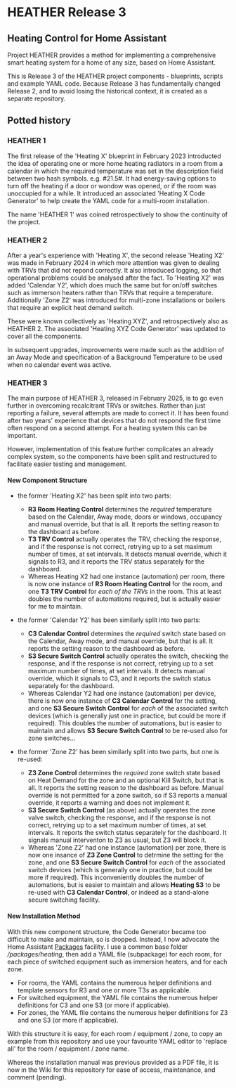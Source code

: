 # HEATHER Release 3
## Heating Control for Home Assistant


Project HEATHER provides a method for implementing a comprehensive smart heating system for a home of any size, based on Home Assistant.

This is Release 3 of the HEATHER project components - blueprints, scripts and example YAML code.
Because Release 3 has fundamentally changed Release 2, and to avoid losing the historical context, it is created as a separate repository. 


## Potted history

### HEATHER 1
The first release of the 'Heating X' blueprint in February 2023 introducted the idea of operating one or more home heating radiators in a room from a calendar in which the required temperature was set in the description field between two hash symbols. e.g. #21.5#.
It had energy-saving options to turn off the heating if a door or wondow was opened, or if the room was unoccupied for a while.
It introduced an associated 'Heating X Code Generator' to help create the YAML code for a multi-room installation.

The name 'HEATHER 1' was coined retrospectively to show the continuity of the project. 


### HEATHER 2 
After a year's experience with 'Heating X', the second release 'Heating X2' was made in February 2024 in which more attention was given to dealing with TRVs that did not repond correctly. 
It also introduced logging, so that operational problems could be analysed after the fact. 
To 'Heating X2' was added 'Calendar Y2', which does much the same but for on/off switches such as immerson heaters rather than TRVs that require a temperature. 
Additionally 'Zone Z2' was introduced for multi-zone installations or boilers that require an explicit heat demand switch. 

These were known collectively as 'Heating XYZ', and retrospectively also as HEATHER 2. 
The associated 'Heating XYZ Code Generator' was updated to cover all the components.

In subsequent upgrades, improvements were made such as the addition of an Away Mode and specification of a Background Temperature to be used when no calendar event was active.  


### HEATHER 3
The main purpose of HEATHER 3, released in February 2025, is to go even further in overcoming recalcitrant TRVs or switches. Rather than just reporting a failure, several attempts are made to correct it. It has been found after two years' experience that devices that do not respond the first time often respond on a second attempt. For a heating system this can be important.

However, implementation of this feature further complicates an already complex system, so the components have been split and restructured to facilitate easier testing and management. 

#### New Component Structure
- the former 'Heating X2' has been split into two parts: 
  - **R3 Room Heating Control** determines the _required_ temperature based on the Calendar, Away mode, doors or windows, occupancy and manual override, but that is all. It reports the setting reason to the dashboard as before. 
  - **T3 TRV Control** actually operates the TRV, checking the response, and if the response is not correct, retrying up to a set maximum number of times, at set intervals. It detects manual override, which it signals to R3, and it reports the TRV status separately for the dashboard. 
  - Whereas Heating X2 had one instance (automation) per room, there is now one instance of **R3 Room Heating Control** for the room, and one **T3 TRV Control** for _each of the TRVs_ in the room. This at least doubles the number of automations required, but is actually easier for me to maintain.
    
- the former 'Calendar Y2' has been similarly split into two parts: 
  - **C3 Calendar Control** determines the _required_ switch state based on the Calendar, Away mode, and manual override, but that is all. It reports the setting reason to the dashboard as before. 
  - **S3 Secure Switch Control** actually operates the switch, checking the response, and if the response is not correct, retrying up to a set maximum number of times, at set intervals. It detects manual override, which it signals to C3, and it reports the switch status separately for the dashboard. 
  - Whereas Calendar Y2 had one instance (automation) per device, there is now one instance of **C3 Calendar Control** for the setting, and one **S3 Secure Switch Control** for _each_ of the associated switch devices (which is generally just one in practice, but could be more if required). This doubles the number of automations, but is easier to maintain and allows **S3 Secure Switch Control** to be re-used also for zone switches...
    
- the former 'Zone Z2' has been similarly split into two parts, but one is re-used: 
  - **Z3 Zone Control** determines the _required_ zone switch state based on Heat Demand for the zone and an optional Kill Switch, but that is all. It reports the setting reason to the dashboard as before. Manual override is not permitted for a zone switch, so if S3 reports a manual override, it reports a warning and does not implement it. 
  - **S3 Secure Switch Control** (as above) actually operates the zone valve switch, checking the response, and if the response is not correct, retrying up to a set maximum number of times, at set intervals. It reports the switch status separately for the dashboard. It signals manual interventon to Z3 as usual, but Z3 will block it.
  - Whereas 'Zone Z2' had one instance (automation) per zone, there is now one insance of **Z3 Zone Control** to detrmine the setting for the zone, and one **S3 Secure Switch Control** for _each_ of the associated switch devices (which is generally one in practice, but could be more if required). This inconveniently doubles the number of automations, but is easier to maintain and allows **Heating S3** to be re-used with **C3 Calendar Control**, or indeed as a stand-alone secure switching facility.  

#### New Installation Method 
With this new component structure, the Code Generator became too difficult to make and maintain, so is dropped. Instead, I now advocate the Home Assistant [Packages](https://www.home-assistant.io/docs/configuration/packages/) facility. 
I use a common base folder _/packages/heating_, then add a YAML file (subpackage) for each room, for each piece of switched equipment such as immersion heaters, and for each zone. 
- For rooms, the YAML contains the numerous helper definitions and template sensors for R3 and one or more T3s as applicable.
- For switched equipment, the YAML file contains the numerous helper definitions for C3 and one S3 (or more if applicable). 
- For zones, the YAML file contains the numerous helper definitions for Z3 and one S3 (or more if applicable). 

With this structure it is easy, for each room / equipment / zone, to copy an example from this repository and use your favourite YAML editor to 'replace all' for the room / equipment / zone name. 

Whereas the installation manual was previous provided as a PDF file, it is now in the Wiki for this repository for ease of access, maintenance, and comment (pending). 

